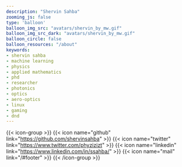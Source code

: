 ```yaml
---
description: "Shervin Sahba"
zooming_js: false
type: 'balloon'
balloon_img_src: "avatars/shervin_by_mw.gif"
balloon_img_src_dark: "avatars/shervin_by_mw.gif"
balloon_circle: false
balloon_resources: "/about"
keywords:
- shervin sahba
- machine learning
- physics
- applied mathematics
- phd
- researcher
- photonics
- optics
- aero-optics
- linux
- gaming
- dnd
---
```


{{< icon-group >}}
    {{< icon name="github" link="https://github.com/shervinsahba" >}}
    {{< icon name="twitter" link="https://www.twitter.com/phyzizizt" >}}
    {{< icon name="linkedin" link="https://www.linkedin.com/in/ssahba/" >}}
    {{< icon name="mail" link="/#footer" >}}
{{< /icon-group >}}



